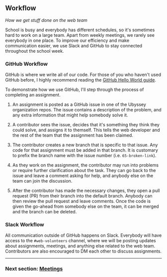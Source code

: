 ## Workflow

_How we get stuff done on the web team_

School is busy and everybody has different schedules, so it's sometimes hard to work on a large team. Apart from weekly meetings, we rarely see everybody in one place. To improve our efficiency and make communication easier, we use Slack and GitHub to stay connected throughout the school week.

### GitHub Workflow

GitHub is where we write all of our code. For those of you who haven't used GitHub before, I highly recommend reading the [GitHub Hello World guide](https://guides.github.com/activities/hello-world/).

To demonstrate how we use GitHub, I'll step through the process of completing an assignment.

1. An assignment is posted as a GitHub issue in one of the Ubyssey organization repos. The issue contains a description of the problem, and any extra information that might help somebody solve it.

2. A contributor sees the issue, decides that it's something they think they could solve, and assigns it to themself. This tells the web developer and the rest of the team that the assignment has been claimed.

3. The contributor creates a new branch that is specific to that issue. Any code for that assignment must be added in that branch. It is customary to prefix the branch name with the issue number (i.e. `65-broken-link`).

4. As they work on the assignment, the contributor may run into problems or require further clarification about the task. They can go back to the issue and leave a comment asking for help, and anybody else on the team can join the discussion.

4. After the contributor has made the necessary changes, they open a pull request (PR) from their branch into the default branch. Anybody can then review the pull request and leave comments. Once the code is given the go-ahead from somebody else on the team, it can be merged and the branch can be deleted.


### Slack Workflow

All communication outside of GitHub happens on Slack. Everybody will have access to the `#web-volunteers` channel, where we will be posting updates about assignments, meetings, and anything else related to the web team. Contributors are also encouraged to DM each other to discuss assignments.

---

### Next section: [Meetings](04-meetings.md)
